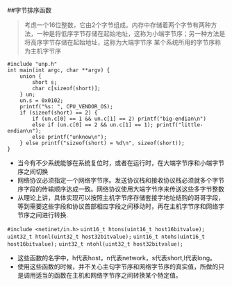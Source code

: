 ##字节排序函数

> 考虑一个16位整数，它由2个字节组成。内存中存储着两个字节有两种方法，一种是将低序字节存储在起始地址，这称为小端字节序；另一种方法是将高序字节存储在起始地址，这称为大端字节序
> 某个系统所用的字节序称为主机字节序

	#include "unp.h"
	int main(int argc, char **argv) {
		union {
			short s;
			char c[sizeof(short)];
		} un;
		un.s = 0x0102;
		printf("%s: ", CPU_VENDOR_OS);
		if (sizeof(short) == 2) {
			if (un.c[0] == 1 && un.c[1] == 2) printf("big-endian\n")
			else if (un.c[0] == 2 && un.c[1] == 1); printf("little-endian\n");
			else printf("unknow\n");
		} else printf("sizeof(short) = %d\n", sizeof(short));
	} 

* 当今有不少系统能够在系统复位时，或者在运行时，在大端字节序和小端字节序之间切换
* 网络协议必须指定一个网络字节序。发送协议栈和接收协议栈必须就多个字节序字段的传输顺序达成一致。网络协议使用大端字节序来传送这些多字节整数
* 从理论上讲，具体实现可以按照主机字节序存储套接字地址结购的哥哥字段，等到需要这些字段和协议首部相应字段之间移动时，再在主机字节序和网络字节序之间进行转换.

`#include <netinet/in.h>`
`uint16_t htons(uint16_t host16bitvalue);`
`uint32_t htonl(uint32_t host32bitvalue);`
`uint16_t ntohs(uint16_t host16bitvalue);`
`uint32_t ntohl(uint32_t host32bitvalue);`

* 这些函数的名字中，h代表host，n代表network，s代表short,l代表long。
* 使用这些函数的时候，并不关心主句字节序和网络字节序的真实值，所做的只是调用适当的函数在主机和网络字节序之间转换某个特定值。
